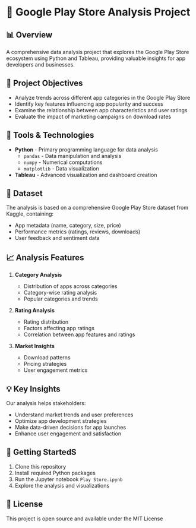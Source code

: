 # 📱 Google Play Store Analysis Project

## 📊 Overview
A comprehensive data analysis project that explores the Google Play Store ecosystem using Python and Tableau, providing valuable insights for app developers and businesses.

## 🎯 Project Objectives
- Analyze trends across different app categories in the Google Play Store
- Identify key features influencing app popularity and success
- Examine the relationship between app characteristics and user ratings
- Evaluate the impact of marketing campaigns on download rates

## 🔧 Tools & Technologies
- **Python** - Primary programming language for data analysis
  - `pandas` - Data manipulation and analysis
  - `numpy` - Numerical computations
  - `matplotlib` - Data visualization
- **Tableau** - Advanced visualization and dashboard creation

## 📂 Dataset
The analysis is based on a comprehensive Google Play Store dataset from Kaggle, containing:
- App metadata (name, category, size, price)
- Performance metrics (ratings, reviews, downloads)
- User feedback and sentiment data

## 📈 Analysis Features
1. **Category Analysis**
   - Distribution of apps across categories
   - Category-wise rating analysis
   - Popular categories and trends

2. **Rating Analysis**
   - Rating distribution
   - Factors affecting app ratings
   - Correlation between app features and ratings

3. **Market Insights**
   - Download patterns
   - Pricing strategies
   - User engagement metrics

## 💡 Key Insights
Our analysis helps stakeholders:
- Understand market trends and user preferences
- Optimize app development strategies
- Make data-driven decisions for app launches
- Enhance user engagement and satisfaction

## 🚀 Getting StartedS
1. Clone this repository
2. Install required Python packages
3. Run the Jupyter notebook `Play Store.ipynb`
4. Explore the analysis and visualizations

## 📜 License
This project is open source and available under the MIT License
